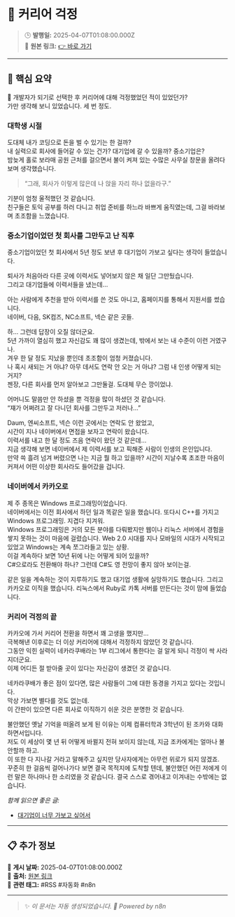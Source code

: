 # 🎯 커리어 걱정

> 🕒 **발행일:** 2025-04-07T01:08:00.000Z  
> 🔗 **원본 링크:** [👉 바로 가기](https://jeho.page/essay/2025/04/07/worried-about-career.html?utm_campaign=asb&utm_medium=blog&utm_source=awesome-blogs.petabytes.org)

---

## 📌 **핵심 요약**  
📖 개발자가 되기로 선택한 후 커리어에 대해 걱정했었던 적이 있었던가?  
가만 생각해 보니 있었습니다. 세 번 정도.

### 대학생 시절

도대체 내가 코딩으로 돈을 벌 수 있기는 한 걸까?  
내 실력으로 회사에 들어갈 수 있는 건가? 대기업에 갈 수 있을까? 중소기업은?  
밤늦게 홀로 보라매 공원 근처를 걸으면서 불이 켜져 있는 수많은 사무실 창문을 올려다보며 생각했습니다.

> “그래, 회사가 이렇게 많은데 나 앉을 자리 하나 없을라구.”

기분이 엄청 울적했던 것 같습니다.  
친구들은 토익 공부를 하러 다니고 취업 준비를 하느라 바쁘게 움직였는데, 그걸 바라보며 초조함을 느꼈습니다.

### 중소기업이었던 첫 회사를 그만두고 난 직후

중소기업이었던 첫 회사에서 5년 정도 보낸 후 대기업이 가보고 싶다는 생각이 들었습니다.

퇴사가 처음아라 다른 곳에 이력서도 넣어보지 않은 채 일단 그만뒀습니다.  
그리고 대기업들에 이력서들을 냈는데…

아는 사람에게 추천을 받아 이력서를 쓴 것도 아니고, 홈페이지를 통해서 지원서를 썼습니다.  
네이버, 다음, SK컴즈, NC소프트, 넥슨 같은 곳들.

하… 그런데 답장이 오질 않더군요.  
5년 가까이 열심히 했고 자신감도 꽤 많이 생겼는데, 밖에서 보는 내 수준이 이런 거였구나.  
겨우 한 달 정도 지났을 뿐인데 초조함이 엄청 커졌습니다.  
나 혹시 새되는 거 아냐? 아무 데서도 연락 안 오는 거 아냐? 그럼 내 인생 어떻게 되는 거지?  
젠장, 다른 회사를 먼저 알아보고 그만둘걸. 도대체 무슨 깡이었냐.

어머니도 말씀만 안 하셨을 뿐 걱정을 많이 하셨던 것 같습니다.  
“쟤가 어쩌려고 잘 다니던 회사를 그만두고 저러나…”

Daum, 엔씨소프트, 넥슨 이런 곳에서는 연락도 안 왔었고,  
시간이 지나 네이버에서 면접을 보자고 연락이 왔습니다.  
이력서를 내고 한 달 정도 즈음 연락이 왔던 것 같은데…  
지금 생각해 보면 네이버에서 제 이력서를 보고 픽해준 사람이 인생의 은인입니다.  
만약 쓱 흘려 넘겨 버렸으면 나는 지금 뭘 하고 있을까? 시간이 지날수록 초조한 마음이 커져서 어떤 이상한 회사라도 들어갔을 겁니다.

### 네이버에서 카카오로

제 주 종목은 Windows 프로그래밍이었습니다.  
네이버에서는 이전 회사에서 하던 일과 똑같은 일을 했습니다. 또다시 C++를 가지고 Windows 프로그래밍. 지겹다 지겨워.  
Windows 프로그래밍은 거의 모든 분야를 다뤄봤지만 웹이나 리눅스 서버에서 경험을 쌓지 못하는 것이 마음에 걸렸습니다. Web 2.0 시대를 지나 모바일의 시대가 시작되고 있었고 Windows는 계속 쪼그라들고 있는 상황.  
이걸 계속하다 보면 10년 뒤에 나는 어떻게 되어 있을까?  
C#으로라도 전환해야 하나? 그런데 C#도 영 전망이 좋지 않아 보이는걸.

같은 일을 계속하는 것이 지루하기도 했고 대기업 생활에 실망하기도 했습니다. 그리고 카카오로 이직을 했습니다. 리눅스에서 Ruby로 카톡 서버를 만든다는 것이 맘에 들었습니다.

### 커리어 걱정의 끝

카카오에 가서 커리어 전환을 하면서 꽤 고생을 했지만…  
극복해낸 이후로는 더 이상 커리어에 대해서 걱정하지 않았던 것 같습니다.  
그동안 익힌 실력이 네카라쿠배라는 1부 리그에서 통한다는 걸 알게 되니 걱정이 싹 사라지더군요.  
이제 어디든 절 받아줄 곳이 있다는 자신감이 생겼던 것 같습니다.

네카라쿠배가 좋은 점이 있다면, 많은 사람들이 그에 대한 동경을 가지고 있다는 것입니다.  
막상 가보면 별다를 것도 없는데.  
이 간판이 있으면 다른 회사로 이직하기 쉬운 것은 분명한 것 같습니다.

불안했던 옛날 기억을 떠올려 보게 된 이유는 이제 컴퓨터학과 3학년이 된 조카와 대화하면서입니다.  
저도 이 세상이 몇 년 뒤 어떻게 바뀔지 전혀 보이지 않는데, 지금 조카에게는 얼마나 불안할까 하고.  
이 또한 다 지나갈 거라고 말해주고 싶지만 당사자에게는 아무런 위로가 되지 않겠죠.  
꾸준히 한 걸음씩 걸어나가다 보면 결국 목적지에 도착할 텐데, 불안했던 어린 저에게 이런 말은 하나마나 한 소리였을 것 같습니다. 결국 스스로 겪어내고 이겨내는 수밖에는 없습니다.

  
_함께 읽으면 좋은 글:_

* [대기업이 너무 가보고 싶어서](https://jeho.page/essay/2022/12/28/admire-large-company.html)

---

## 📋 **추가 정보**  
🔹 **게시 날짜:** 2025-04-07T01:08:00.000Z  
🔹 **출처:** [원본 링크](https://jeho.page/essay/2025/04/07/worried-about-career.html?utm_campaign=asb&utm_medium=blog&utm_source=awesome-blogs.petabytes.org)  
🔹 **관련 태그:** #RSS #자동화 #n8n  

---

> ✨ _이 문서는 자동 생성되었습니다. 🚀 Powered by n8n_

